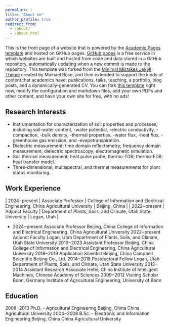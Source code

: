 ```yaml
---
permalink: /
title: "About me"
author_profile: true
redirect_from: 
  - /about/
  - /about.html
---
```


This is the front page of a website that is powered by the [Academic Pages template](https://github.com/academicpages/academicpages.github.io) and hosted on GitHub pages. [GitHub pages](https://pages.github.com) is a free service in which websites are built and hosted from code and data stored in a GitHub repository, automatically updating when a new commit is made to the repository. This template was forked from the [Minimal Mistakes Jekyll Theme](https://mmistakes.github.io/minimal-mistakes/) created by Michael Rose, and then extended to support the kinds of content that academics have: publications, talks, teaching, a portfolio, blog posts, and a dynamically-generated CV. You can fork [this template](https://github.com/academicpages/academicpages.github.io) right now, modify the configuration and markdown files, add your own PDFs and other content, and have your own site for free, with no ads!

Research Interests
------
-	Instrumentation for characterization of soil properties and processes, including soil-water content, -water potential, -electric conductivity, -compaction, -bulk density, -thermal properties, -water flux, -heat flux, -greenhouse gas emission, and -evapotranspiration.
-	Dielectric measurement; time domain reflectometry; frequency domain measurement; dielectric spectroscopy; electromagnetic simulation.
-	Soil thermal measurement; heat pulse probe; thermo-TDR; thermo-FDR; heat transfer model.
-	Three-dimensional, multispectral, and thermal measurements for plant status monitoring.

Work Experience
------
| 2024‒present  | Associate Professor  | College of Information and Electrical Engineering, China Agricultural University |  Beijing, China  |
| 2022‒present  | Adjunct Faculty      | Department of Plants, Soils, and Climate, Utah State University                  |  Logan, Utah     |

- 2024‒present	Associate Professor
Beijing, China	College of Information and Electrical Engineering, China Agricultural University
2022‒present	Adjunct Faculty
Logan, Utah	Department of Plants, Soils, and Climate, Utah State University
2019‒2023	Assistant Professor
Beijing, China 	College of Information and Electrical Engineering, China Agricultural University
2018‒2019	Application Scientist
Beijing, China 	Campbell Scientific Beijing Co., Ltd.
2014‒2018	Postdoctoral Fellow
Logan, Utah	Department of Plants, Soils, and Climate, Utah State University
2013‒2014	Assistant Research Associate 
Hefei, China 	Institute of Intelligent Machines, Chinese Academy of Sciences
2009‒2012		Visiting Scholar
Bonn, Germany	Institute of Agricultural Engineering, University of Bonn

Education
------
2008‒2013		Ph.D. - Agricultural Engineering
Beijing, China		China Agricultural University
2004‒2008	B.Sc. - Electronic and Information Engineering
Beijing, China		China Agricultural University
